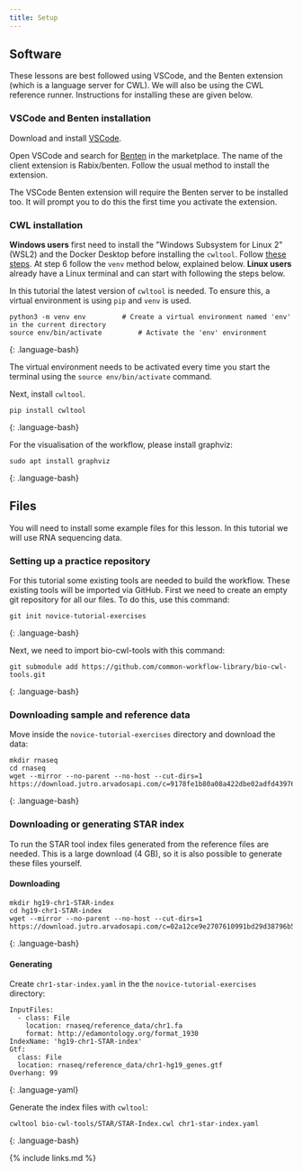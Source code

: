 ```yaml
---
title: Setup
---
```


## Software

These lessons are best followed using VSCode, and the Benten extension (which is a language server for CWL). We will also be using the CWL reference runner. Instructions for installing these are given below.

### VSCode and Benten installation

Download and install [VSCode](https://code.visualstudio.com/).

Open VSCode and search for [Benten](https://marketplace.visualstudio.com/items?itemName=sbg-rabix.benten-cwl) in the marketplace. The name of the client extension is Rabix/benten. Follow the usual method to install the extension.

The VSCode Benten extension will require the Benten server to be installed too. It will prompt you to do this the first time you activate the extension.

### CWL installation

__Windows users__ first need to install the "Windows Subsystem for Linux 2" (WSL2) and the Docker Desktop before installing the `cwltool`.
Follow [these steps](https://github.com/common-workflow-language/cwltool#ms-windows-users). At step 6 follow the `venv` method below, explained below.
__Linux users__ already have a Linux terminal and can start with following the steps below.

In this tutorial the latest version of `cwltool` is needed. To ensure this, a virtual environment is using `pip` and `venv` is used.

~~~
python3 -m venv env			# Create a virtual environment named 'env' in the current directory
source env/bin/activate			# Activate the 'env' environment
~~~
{: .language-bash}

The virtual environment needs to be activated every time you start the terminal using the `source env/bin/activate` command.

Next, install `cwltool`.

~~~
pip install cwltool
~~~
{: .language-bash}


For the visualisation of the workflow, please install graphviz:

~~~
sudo apt install graphviz
~~~
{: .language-bash}

## Files

You will need to install some example files for this lesson. In this tutorial we will use RNA sequencing data.

### Setting up a practice repository
For this tutorial some existing tools are needed to build the workflow. These existing tools will be imported via GitHub. 
First we need to create an empty git repository for all our files. To do this, use this command:
~~~
git init novice-tutorial-exercises
~~~
{: .language-bash}

Next, we need to import bio-cwl-tools with this command:
~~~
git submodule add https://github.com/common-workflow-library/bio-cwl-tools.git
~~~
{: .language-bash}

### Downloading sample and reference data
Move inside the `novice-tutorial-exercises` directory and download the data:
~~~
mkdir rnaseq
cd rnaseq
wget --mirror --no-parent --no-host --cut-dirs=1 https://download.jutro.arvadosapi.com/c=9178fe1b80a08a422dbe02adfd439764+925/
~~~
{: .language-bash}

### Downloading or generating STAR index
To run the STAR tool index files generated from the reference files are needed.
This is a large download (4 GB), so it is also possible to generate these files yourself.

#### Downloading
~~~
mkdir hg19-chr1-STAR-index
cd hg19-chr1-STAR-index
wget --mirror --no-parent --no-host --cut-dirs=1 https://download.jutro.arvadosapi.com/c=02a12ce9e2707610991bd29d38796b57+2912/
~~~
{: .language-bash}

#### Generating 
Create `chr1-star-index.yaml` in the the `novice-tutorial-exercises` directory:
~~~
InputFiles:
  - class: File
    location: rnaseq/reference_data/chr1.fa
    format: http://edamontology.org/format_1930
IndexName: 'hg19-chr1-STAR-index'
Gtf:
  class: File
  location: rnaseq/reference_data/chr1-hg19_genes.gtf
Overhang: 99
~~~
{: .language-yaml}

Generate the index files with `cwltool`:
~~~
cwltool bio-cwl-tools/STAR/STAR-Index.cwl chr1-star-index.yaml
~~~
{: .language-bash}

{% include links.md %}
